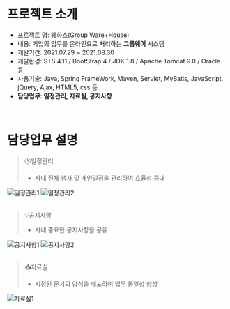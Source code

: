 # 프로젝트 소개

- 프로젝트 명: 웨하스(Group Ware+House)
- 내용: 기업의 업무를 온라인으로 처리하는 **그룹웨어** 시스템
- 개발기간: 2021.07.29 ~ 2021.08.30
- 개발환경: STS 4.11 / BootStrap 4 / JDK 1.8 / Apache Tomcat 9.0 / Oracle 등 
- 사용기술: Java, Spring FrameWork, Maven, Servlet, MyBatis, JavaScript, jQuery, Ajax, HTML5, css 등
- **담당업무: 일정관리, 자료실, 공지사항**   
<br>

# 담당업무 설명
> 🕒일정관리
  >- 사내 전체 행사 및 개인일정을 관리하여 효율성 증대

![일정관리1](https://user-images.githubusercontent.com/88171499/133626517-5663e461-1436-4442-854f-9952beef7b1a.png)
![일정관리2](https://user-images.githubusercontent.com/88171499/133626520-232fecc6-fe90-4141-93db-dd3fc2e8701c.png)
<br>
<br>

> 💡공지사항
> 
>- 사내 중요한 공지사항을 공유

![공지사항1](https://user-images.githubusercontent.com/88171499/133626509-ec164e65-5d28-450a-aa6a-f02bc1bc642d.png)
![공지사항2](https://user-images.githubusercontent.com/88171499/133626514-6bea52d5-8d70-407e-9a23-2baedee0b4e6.png)
<br>
<br>

> 📥자료실
> 
 >- 지정된 문서의 양식을 배포하여 업무 통일성 향상

![자료실1](https://user-images.githubusercontent.com/88171499/133626515-3734af0a-a7b9-4e7f-be5c-bdcb295a9738.png)
